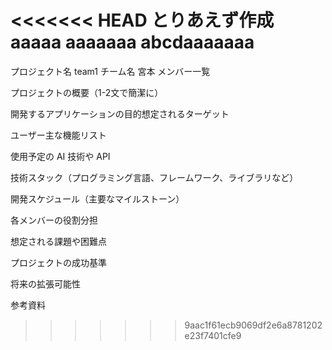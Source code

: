 <<<<<<< HEAD
とりあえず作成
aaaaa
aaaaaaa
abcdaaaaaaa
=======
プロジェクト名
team1
チーム名
宮本
メンバー一覧

プロジェクトの概要（1-2文で簡潔に）

開発するアプリケーションの目的想定されるターゲット

ユーザー主な機能リスト

使用予定の AI 技術や API

技術スタック（プログラミング言語、フレームワーク、ライブラリなど）

開発スケジュール（主要なマイルストーン）

各メンバーの役割分担

想定される課題や困難点

プロジェクトの成功基準

将来の拡張可能性

参考資料
>>>>>>> 9aac1f61ecb9069df2e6a8781202e23f7401cfe9
